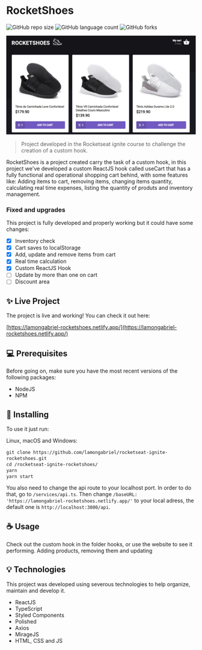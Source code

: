 # RocketShoes

![GitHub repo size](https://img.shields.io/github/repo-size/lamongabriel/rocketseat-ignite-rocketshoes?style=for-the-badge)
![GitHub language count](https://img.shields.io/github/languages/count/lamongabriel/rocketseat-ignite-rocketshoes?style=for-the-badge)
![GitHub forks](https://img.shields.io/github/forks/lamongabriel/rocketseat-ignite-rocketshoes?style=for-the-badge)

<img src="./rocketShoes.png" alt="rocketShoes">

> Project developed in the Rocketseat ignite course to challenge the creation of a custom hook.

RocketShoes is a project created carry the task of a custom hook, in this project we've developed a custom ReactJS hook called useCart that has a fully functional and operational shopping cart behind, with some features like: Adding items to cart, removing items, changing items quantity, calculating real time expenses, listing the quantity of produts and inventory management.

### Fixed and upgrades

This project is fully developed and properly working but it could have some changes:

- [x] Inventory check
- [x] Cart saves to localStorage
- [x] Add, update and remove items from cart
- [x] Real time calculation
- [x] Custom ReactJS Hook
- [ ] Update by more than one on cart
- [ ] Discount area

## ✨ Live Project

The project is live and working! You can check it out here:

[https://lamongabriel-rocketshoes.netlify.app/](https://lamongabriel-rocketshoes.netlify.app/)

## 💻 Prerequisites

Before going on, make sure you have the most recent versions of the following packages:

- NodeJS
- NPM

## 🚀 Installing <ROCKETSHOES>

To use it just run:

Linux, macOS and Windows:

```
git clone https://github.com/lamongabriel/rocketseat-ignite-rocketshoes.git
cd /rocketseat-ignite-rocketshoes/
yarn
yarn start
```

You also need to change the api route to your localhost port. In order to do that, go to `/services/api.ts`. Then change `/baseURL: 'https://lamongabriel-rocketshoes.netlify.app/'` to your local adress, the default one is `http://localhost:3000/api`.

## ☕ Usage <ROCKETSHOES>

Check out the custom hook in the folder hooks, or use the website to see it performing. Adding products, removing them and updating

## 💡 Technologies

This project was developed using severous technologies to help organize, maintain and develop it.

- ReactJS
- TypeScript
- Styled Components
- Polished
- Axios
- MirageJS
- HTML, CSS and JS
